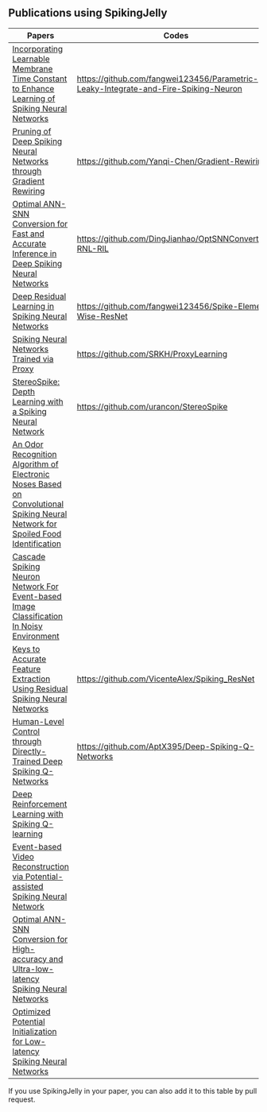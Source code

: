 ## Publications using SpikingJelly

| Papers                                                       | Codes                                                        |
| ------------------------------------------------------------ | ------------------------------------------------------------ |
| [Incorporating Learnable Membrane Time Constant to Enhance Learning of Spiking Neural Networks](https://arxiv.org/abs/2007.05785) | https://github.com/fangwei123456/Parametric-Leaky-Integrate-and-Fire-Spiking-Neuron |
| [Pruning of Deep Spiking Neural Networks through Gradient Rewiring](https://arxiv.org/abs/2105.04916) | https://github.com/Yanqi-Chen/Gradient-Rewiring              |
| [Optimal ANN-SNN Conversion for Fast and Accurate Inference in Deep Spiking Neural Networks](https://arxiv.org/abs/2105.11654) | https://github.com/DingJianhao/OptSNNConvertion-RNL-RIL      |
| [Deep Residual Learning in Spiking Neural Networks](https://arxiv.org/abs/2102.04159) | https://github.com/fangwei123456/Spike-Element-Wise-ResNet   |
| [Spiking Neural Networks Trained via Proxy](https://arxiv.org/abs/2109.13208) | https://github.com/SRKH/ProxyLearning                        |
| [StereoSpike: Depth Learning with a Spiking Neural Network](https://arxiv.org/abs/2109.13751) | https://github.com/urancon/StereoSpike                       |
| [An Odor Recognition Algorithm of Electronic Noses Based on Convolutional Spiking Neural Network for Spoiled Food Identification](https://iopscience.iop.org/article/10.1149/1945-7111/ac1699/meta) |                                                              |
| [Cascade Spiking Neuron Network For Event-based Image Classification In Noisy Environment](https://www.techrxiv.org/articles/preprint/Cascade_Spiking_Neuron_Network_For_Event-based_Image_Classification_In_Noisy_Environment/16571043) |                                                              |
| [Keys to Accurate Feature Extraction Using Residual Spiking Neural Networks](https://arxiv.org/abs/2111.05955) | https://github.com/VicenteAlex/Spiking_ResNet                |
| [Human-Level Control through Directly-Trained Deep Spiking Q-Networks](https://arxiv.org/abs/2201.07211) | https://github.com/AptX395/Deep-Spiking-Q-Networks           |
| [Deep Reinforcement Learning with Spiking Q-learning](https://arxiv.org/abs/2201.09754) |                                                              |
| [Event-based Video Reconstruction via Potential-assisted Spiking Neural Network](https://arxiv.org/abs/2201.10943) |                                                              |
| [Optimal ANN-SNN Conversion for High-accuracy and Ultra-low-latency Spiking Neural Networks](https://openreview.net/forum?id=7B3IJMM1k_M) |                                                              |
| [Optimized Potential Initialization for Low-latency Spiking Neural Networks](https://arxiv.org/abs/2202.01440) |                                                              |

If you use SpikingJelly in your paper, you can also add it to this table by pull request.

